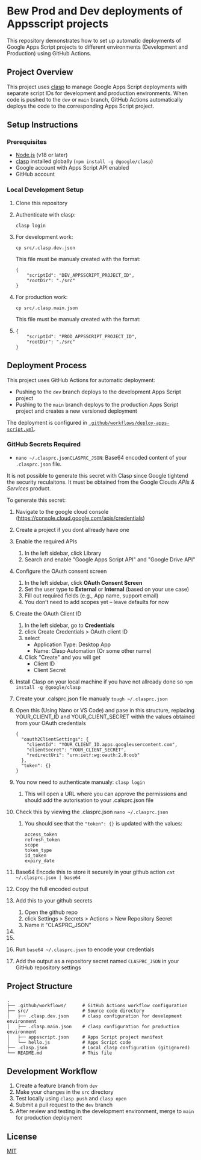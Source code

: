# Bew Prod and Dev deployments of Appsscript projects

This repository demonstrates how to set up automatic deployments of Google Apps Script projects to different environments (Development and Production) using GitHub Actions.

## Project Overview

This project uses [clasp](https://github.com/google/clasp) to manage Google Apps Script deployments with separate script IDs for development and production environments. When code is pushed to the `dev` or `main` branch, GitHub Actions automatically deploys the code to the corresponding Apps Script project.

## Setup Instructions

### Prerequisites

- [Node.js](https://nodejs.org/) (v18 or later)
- [clasp](https://github.com/google/clasp) installed globally (`npm install -g @google/clasp`)
- Google account with Apps Script API enabled
- GitHub account

### Local Development Setup

1. Clone this repository
2. Authenticate with clasp:

   ```
   clasp login
   ```
3. For development work:

   ```
   cp src/.clasp.dev.json
   ```

   This file must be manualy created with the format:

   ```
   {
       "scriptId": "DEV_APPSSCRIPT_PROJECT_ID",
       "rootDir": "./src"
   }
   ```
4. For production work:

   ```
   cp src/.clasp.main.json
   ```

   This file must be manualy created with the format:
5. ```
   {
       "scriptId": "PROD_APPSSCRIPT_PROJECT_ID",
       "rootDir": "./src"
   }
   ```

## Deployment Process

This project uses GitHub Actions for automatic deployment:

- Pushing to the `dev` branch deploys to the development Apps Script project
- Pushing to the `main` branch deploys to the production Apps Script project and creates a new versioned deployment

The deployment is configured in [`.github/workflows/deploy-apps-script.yml`](.github/workflows/deploy-apps-script.yml).

### GitHub Secrets Required

- `nano ~/.clasprc.jsonCLASPRC_JSON`: Base64 encoded content of your `.clasprc.json` file.

It is not possible to generate this secret with Clasp since Google tightend the security reculaitons. It must be obtained from the Google Clouds *APIs & Services* product.

To generate this secret:

1. Navigate to the google cloud console (https://console.cloud.google.com/apis/credentials)
2. Create a project if you dont allready have one
3. Enable the required APIs

   1. In the left sidebar, click Library
   2. Search and enable "Google Apps Script API" and "Google Drive API"
4. Configure the OAuth consent screen

   1. In the left sidebar, click **OAuth Consent Screen**
   2. Set the user type to **External** or **Internal** (based on your use case)
   3. Fill out required fields (e.g., App name, support email)
   4. You don’t need to add scopes yet – leave defaults for now
5. Create the OAuth Client ID

   1. In the left sidebar, go to **Credentials**
   2. click Create Credentials > OAuth client ID
   3. select
      * Application Type: Desktop App
      * Name: Clasp Automation (Or some other name)
   4. Click "Create" and you will get
      * Client ID
      * Client Secret
6. Install Clasp on your local machine if you have not allready done so `npm install -g @google/clasp `
7. Create your .calsprc.json file manualy `tough ~/.clasprc.json`
8. Open this (Using Nano or VS Code) and pase in this structure, replacing YOUR_CLIENT_ID and YOUR_CLIENT_SECRET withh the values obtained from your OAuth credentials

   ```
   {
     "oauth2ClientSettings": {
       "clientId": "YOUR_CLIENT_ID.apps.googleusercontent.com",
       "clientSecret": "YOUR_CLIENT_SECRET",
       "redirectUri": "urn:ietf:wg:oauth:2.0:oob"
     },
     "token": {}
   }
   ```
9. You now need to authenticate manualy: `clasp login`

   1. This will open a URL where you can approve the permissions and should add the autorisation to your .calsprc.json file
10. Check this by viewing the .clasprc.json `nano ~/.clasprc.json`

    1. You should see that the `"token": {}` is updated with the values:

       ```
       access_token
       refresh_token
       scope
       token_type
       id_token
       expiry_date
       ```
11. Base64 Encode this to store it securely in your github action `cat ~/.clasprc.json | base64`
12. Copy the full encoded output
13. Add this to your github secrets

    1. Open the github repo
    2. click Settings > Secrets > Actions > New Repository Secret
    3. Name it "CLASPRC_JSON"
14. 
15. 
16. Run `base64 ~/.clasprc.json` to encode your credentials
17. Add the output as a repository secret named `CLASPRC_JSON` in your GitHub repository settings

## Project Structure

```
.
├── .github/workflows/      # GitHub Actions workflow configuration
├── src/                    # Source code directory
│   ├── .clasp.dev.json     # clasp configuration for development environment
│   ├── .clasp.main.json    # clasp configuration for production environment
│   ├── appsscript.json     # Apps Script project manifest
│   └── hello.js            # Apps Script code
├── .clasp.json             # Local clasp configuration (gitignored)
└── README.md               # This file
```

## Development Workflow

1. Create a feature branch from `dev`
2. Make your changes in the `src` directory
3. Test locally using `clasp push` and `clasp open`
4. Submit a pull request to the `dev` branch
5. After review and testing in the development environment, merge to `main` for production deployment

## License

[MIT](LICENSE)
